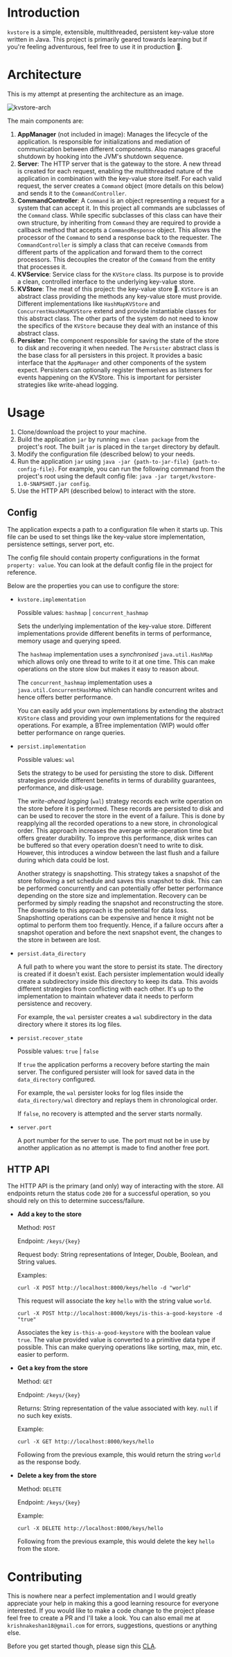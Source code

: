 # Introduction
`kvstore` is a simple, extensible, multithreaded, persistent key-value store written in Java. This project is primarily geared towards learning but if you're feeling adventurous, feel free to use it in production :full_moon_with_face:.

# Architecture
This is my attempt at presenting the architecture as an image.

![kvstore-arch](https://github.com/krishnakeshan/kvstore/assets/23151728/5a1441d8-95a5-416a-a868-ae5990479418)

The main components are:
1. **AppManager** (not included in image): Manages the lifecycle of the application. Is responsible for initializations and mediation of communication between different components. Also manages graceful shutdown by hooking into the JVM's shutdown sequence.
2. **Server**: The HTTP server that is the gateway to the store. A new thread is created for each request, enabling the multithreaded nature of the application in combination with the key-value store itself. For each valid request, the server creates a `Command` object (more details on this below) and sends it to the `CommandController`.
3. **CommandController**: A `Command` is an object representing a request for a system that can accept it. In this project all commands are subclasses of the `Command` class. While specific subclasses of this class can have their own structure, by inheriting from `Command` they are required to provide a callback method that accepts a `CommandResponse` object. This allows the processor of the `Command` to send a response back to the requester. The `CommandController` is simply a class that can receive `Command`s from different parts of the application and forward them to the correct processors. This decouples the creator of the `Command` from the entity that processes it.
4. **KVService**: Service class for the `KVStore` class. Its purpose is to provide a clean, controlled interface to the underlying key-value store.
5. **KVStore**: The meat of this project: the key-value store 🌟. `KVStore` is an abstract class providing the methods any key-value store must provide. Different implementations like `HashMapKVStore` and `ConcurrentHashMapKVStore` extend and provide instantiable classes for this abstract class. The other parts of the system do not need to know the specifics of the `KVStore` because they deal with an instance of this abstract class.
6. **Persister**: The component responsible for saving the state of the store to disk and recovering it when needed. The `Persister` abstract class is the base class for all persisters in this project. It provides a basic interface that the `AppManager` and other components of the system expect. Persisters can optionally register themselves as listeners for events happening on the KVStore. This is important for persister strategies like write-ahead logging.

# Usage
1. Clone/download the project to your machine.
2. Build the application `jar` by running `mvn clean package` from the project's root. The built `jar` is placed in the `target` directory by default.
3. Modify the configuration file (described below) to your needs.
4. Run the application `jar` using `java -jar {path-to-jar-file} {path-to-config-file}`. For example, you can run the following command from the project's root using the default config file: `java -jar target/kvstore-1.0-SNAPSHOT.jar config`.
5. Use the HTTP API (described below) to interact with the store.

## Config
The application expects a path to a configuration file when it starts up. This file can be used to set things like the key-value store implementation, persistence settings, server port, etc.

The config file should contain property configurations in the format `property: value`. You can look at the default config file in the project for reference.

Below are the properties you can use to configure the store:

- `kvstore.implementation`
    
    Possible values: `hashmap` | `concurrent_hashmap`

    Sets the underlying implementation of the key-value store. Different implementations provide different benefits in terms of performance, memory usage and querying speed. 
    
    The `hashmap` implementation uses a _synchronised_ `java.util.HashMap` which allows only one thread to write to it at one time. This can make operations on the store slow but makes it easy to reason about.
    
    The `concurrent_hashmap` implementation uses a `java.util.ConcurrentHashMap` which can handle concurrent writes and hence offers better performance.

    You can easily add your own implementations by extending the abstract `KVStore` class and providing your own implementations for the required operations. For example, a BTree implementation (WIP) would offer better performance on range queries.

- `persist.implementation`
    
    Possible values: `wal`

    Sets the strategy to be used for persisting the store to disk. Different strategies provide different benefits in terms of durability guarantees, performance, and disk-usage.

    The _write-ahead logging_ (`wal`) strategy records each write operation on the store before it is performed. These records are persisted to disk and can be used to recover the store in the event of a failure.
    This is done by reapplying all the recorded operations to a new store, in chronological order. This approach increases the average write-operation time but offers greater durability.
    To improve this performance, disk writes can be buffered so that every operation doesn't need to write to disk. However, this introduces a window between the last flush and a failure during which data could be lost.

    Another strategy is snapshotting. This strategy takes a snapshot of the store following a set schedule and saves this snapshot to disk. This can be performed concurrently and can potentially offer better performance depending on the store size and implementation.
    Recovery can be performed by simply reading the snapshot and reconstructing the store. The downside to this approach is the potential for data loss. Snapshotting operations can be expensive and hence it might not be optimal to perform them too frequently.
    Hence, if a failure occurs after a snapshot operation and before the next snapshot event, the changes to the store in between are lost.

- `persist.data_directory`

    A full path to where you want the store to persist its state. The directory is created if it doesn't exist.
    Each persister implementation would ideally create a subdirectory inside this directory to keep its data. This avoids different strategies from conflicting with each other. It's up to the implementation to maintain whatever data it needs to perform persistence and recovery.

    For example, the `wal` persister creates a `wal` subdirectory in the data directory where it stores its log files.

- `persist.recover_state`

    Possible values: `true` | `false`

    If `true` the application performs a recovery before starting the main server. The configured persister will look for saved data in the `data_directory` configured.
    
    For example, the `wal` persister looks for log files inside the `data_directory/wal` directory and replays them in chronological order.

    If `false`, no recovery is attempted and the server starts normally.

- `server.port`

    A port number for the server to use. The port must not be in use by another application as no attempt is made to find another free port.

## HTTP API

The HTTP API is the primary (and only) way of interacting with the store. All endpoints return the status code `200` for a successful operation, so you should rely on this to determine success/failure.

- **Add a key to the store**

    Method: `POST`
    
    Endpoint: `/keys/{key}`

    Request body: String representations of Integer, Double, Boolean, and String values.

    Examples:
    
    `curl -X POST http://localhost:8000/keys/hello -d "world"`

    This request will associate the key `hello` with the string value `world`.

    `curl -X POST http://localhost:8000/keys/is-this-a-good-keystore -d "true"`

    Associates the key `is-this-a-good-keystore` with the boolean value `true`. The value provided value is converted to a primitive data type if possible. This can make querying operations like sorting, max, min, etc. easier to perform.

- **Get a key from the store**

    Method: `GET`

    Endpoint: `/keys/{key}`

    Returns: String representation of the value associated with key. `null` if no such key exists.

    Example:

    `curl -X GET http://localhost:8000/keys/hello`

    Following from the previous example, this would return the string `world` as the response body.

- **Delete a key from the store**

    Method: `DELETE`

    Endpoint: `/keys/{key}`

    Example:

    `curl -X DELETE http://localhost:8000/keys/hello`

    Following from the previous example, this would delete the key `hello` from the store.

# Contributing

This is nowhere near a perfect implementation and I would greatly appreciate your help in making this a good learning resource for everyone interested. If you would like to make a code change to the project please feel free to create a PR and I'll take a look. You can also email me at `krishnakeshan18@gmail.com` for errors, suggestions, questions or anything else.

Before you get started though, please sign this [CLA](https://www.youtube.com/watch?v=dQw4w9WgXcQ).
 
